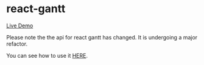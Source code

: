 # react-gantt

[Live Demo](https://jamrizzi.github.io/react-gantt/)

Please note the the api for react gantt has changed. It is undergoing a major refactor.

You can see how to use it [HERE](https://github.com/jamrizzi/react-gantt/blob/master/demo/src/index.js).
